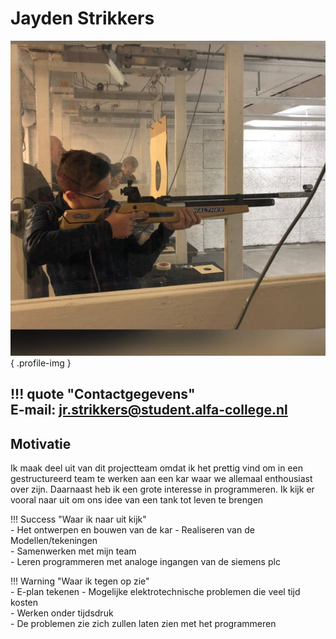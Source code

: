 # Jayden Strikkers

![Jayden Strikkers](docs/jayden/Assets/Jayden.jpg){ .profile-img }

!!! quote "Contactgegevens"  
    **E-mail**: jr.strikkers@student.alfa-college.nl 
---

## Motivatie  
Ik maak deel uit van dit projectteam omdat ik het prettig vind om in een gestructureerd team te werken aan een kar waar we allemaal enthousiast over zijn. Daarnaast heb ik een grote interesse in programmeren. Ik kijk er vooral naar uit om ons idee van een tank tot leven te brengen 

!!! Success "Waar ik naar uit kijk"  
    - Het ontwerpen en bouwen van de kar 
    - Realiseren van de  Modellen/tekeningen  
    - Samenwerken met mijn team  
    - Leren programmeren met analoge ingangen van de siemens plc

!!! Warning "Waar ik tegen op zie"  
    - E-plan tekenen 
    - Mogelijke elektrotechnische problemen die veel tijd kosten  
    - Werken onder tijdsdruk  
    - De problemen zie zich zullen laten zien met het programmeren 